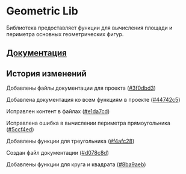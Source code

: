 # Geometric Lib
Библиотека предоставляет функции для вычисления площади и периметра основных геометрических фигур.

## [Документация](DOCUMENTATION.md)

## История изменений
Добавлены файлы документации для проекта ([#3f0dbd3](https://github.com/acidless/isrpo-lab-1/commit/3f0dbd3e66fb427c14cd19924b69f617a6c12e9e))

Добавлена документация ко всем функциям в проекте ([#44742c5](https://github.com/acidless/isrpo-lab-1/commit/44742c5a4c16ef4f4c804700f109ae9d47f7a322))

Исправлен контент в файлах ([#e1da7cd](https://github.com/acidless/isrpo-lab-1/commit/e1da7cd7c81696f35f950eff9f0bf66444083038))

Исправлена ошибка в вычислении периметра прямоугольника ([#5ccf4ed](https://github.com/acidless/isrpo-lab-1/commit/5ccf4ed049b95507f654081db4710cdf4563bce3))

Добавлены функции для треугольника ([#f4afc28](https://github.com/acidless/isrpo-lab-1/commit/f4afc281784e6e8cebe1b774117a314ee622a921))

Создан файл документации ([#d078c8d](https://github.com/acidless/isrpo-lab-1/commit/d078c8d9ee6155f3cb0e577d28d337b791de28e2))

Добавлены функции для круга и квадрата ([#8ba9aeb](https://github.com/acidless/isrpo-lab-1/commit/8ba9aeb3cea847b63a91ac378a2a6db758682460))


